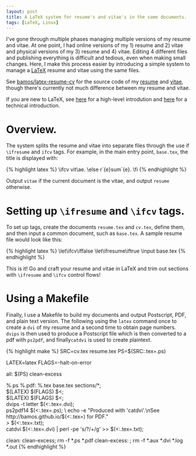 ```yaml
---
layout: post
title: A LaTeX system for resume's and vitae's in the same documents.
tags: [LaTeX, Linux]
---
```


I've gone through multiple phases
managing multiple versions of my resume and vitae.
At one point, I had online versions of my 1) resume and 2) vitae
and physical versions of my 3) resume and 4) vitae.
Editing 4 different files and publishing everything is difficult and tedious,
even when making small changes.
Here, I make this process easier by introducing a simple system to manage a
[LaTeX](http://www.latex-project.org/)
resume and vitae using the same files.

See [bamos/latex-resume-cv](https://github.com/bamos/latex-resume-cv)
for the source code of my
[resume](http://bamos.github.io/resume/) and
[vitae](http://bamos.github.io/cv/),
though there's currently not much difference between my resume and vitae.

If you are new to LaTeX,
see [here](http://en.wikibooks.org/wiki/LaTeX/Introduction)
for a high-level introdution
and [here](http://citeseerx.ist.psu.edu/viewdoc/download?doi=10.1.1.122.6892&rep=rep1&type=pdf)
for a technical introduction.

# Overview.
The system splits the resume and vitae into separate files
through the use if `\ifresume` and `ifcv` tags.
For example, in the main entry point, `base.tex`,
the title is displayed with:

{% highlight latex %}
\ifcv vit\ae. \else r\`{e}sum\`{e}. \fi
{% endhighlight %}

Output `vitae` if the current document is the vitae,
and output `resume` otherwise.

# Setting up `\ifresume` and `\ifcv` tags.

To set up tags, create the documents `resume.tex` and `cv.tex`,
define them, and then input a common document, such as `base.tex`.
A sample resume file would look like this:

{% highlight latex %}
\let\ifcv\iffalse
\let\ifresume\iftrue
\input base.tex
{% endhighlight %}

This is it!
Go and craft your resume and vitae in LaTeX
and trim out sections with `\ifresume` and `\ifcv`
control flows!

# Using a Makefile
Finally, I use a Makefile to build my documents and
output Postscript, PDF, and plain text version.
The following using the `latex` command once
to create a `dvi` of my resume and a second time
to obtain page numbers.
`dvips` is then used to produce a Postscript file
which is then converted to a pdf with `ps2pdf`,
and finally`catdvi` is used to create plaintext.

{% highlight make %}
SRC=cv.tex resume.tex
PS=$(SRC:.tex=.ps)

LATEX=latex
FLAGS=-halt-on-error

all: $(PS) clean-excess

%.ps %.pdf: %.tex base.tex sections/*; \
  $(LATEX) $(FLAGS) $<; \
  $(LATEX) $(FLAGS) $<; \
  dvips -t letter $(<:.tex=.dvi); \
  ps2pdf14 $(<:.tex=.ps); \
	echo -e "Produced with 'catdvi'.\nSee http://bamos.github.io/$(<:.tex=) for PDF." \
    > $(<:.tex=.txt); \
  catdvi $(<:.tex=.dvi) | perl -pe 's/\?/+/g' >> $(<:.tex=.txt);

clean: clean-excess; rm -f *.ps *.pdf
clean-excess: ; rm -f *.aux *.dvi *.log *.out
{% endhighlight %}
